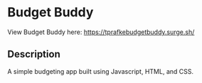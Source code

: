 # Budget Buddy

View Budget Buddy here:
https://tprafkebudgetbuddy.surge.sh/

## Description
A simple budgeting app built using Javascript, HTML, and CSS.
